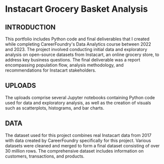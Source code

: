 # Instacart Grocery Basket Analysis

## INTRODUCTION
This portfolio includes Python code and final deliverables that I created while completing CareerFoundry's Data Analytics course between 2022 and 2023. The project involved conducting initial data and exploratory analysis on open-source datasets from Instacart, an online grocery store, to address key business questions. The final deliverable was a report encompassing population flow, analysis methodology, and recommendations for Instacart stakeholders.

## UPLOADS
The uploads comprise several Jupyter notebooks containing Python code used for data and exploratory analysis, as well as the creation of visuals such as scatterplots, histograms, and bar charts.

## DATA
The dataset used for this project combines real Instacart data from 2017 with data created by CareerFoundry specifically for this project. Various datasets were cleaned and merged to form a final dataset consisting of over 30 million rows. The comprehensive dataset includes information on customers, transactions, and products.
